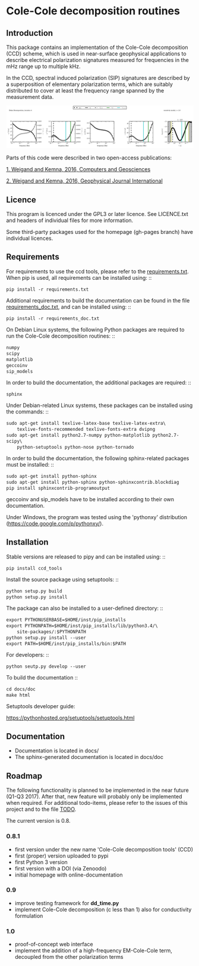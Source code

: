 Cole-Cole decomposition routines
================================

## Introduction

This package contains an implementation of the Cole-Cole decomposition (CCD)
scheme, which is used in near-surface geophysical applications to describe
electrical polarization signatures measured for frequencies in the mHz range up
to multiple kHz.

In the CCD, spectral induced polarization (SIP) signatures are described by a
superposition of elementary polarization terms, which are suitably distributed
to cover at least the frequency range spanned by the measurement data.

![example output](docs/example_for_readme/results_3/plot_spec_000_iteration0004.png)

Parts of this code were described in two open-access publications:

[1. Weigand and Kemna, 2016, Computers and Geosciences](http://www.sciencedirect.com/science/article/pii/S0098300415300625)

[2. Weigand and Kemna, 2016, Geophysical Journal International](http://gji.oxfordjournals.org/content/205/3/1414)


## Licence

This program is licenced under the GPL3 or later licence. See LICENCE.txt and
headers of individual files for more information.

Some third-party packages used for the homepage (gh-pages branch) have
individual licences.

## Requirements

For requirements to use the ccd tools, please refer to the
[requirements.txt](requirements.txt). When pip is used, all requirements can be
installed using: ::

	pip install -r requirements.txt

Additional requirements to build the documentation can be found in the file
[requirements_doc.txt](requirements_doc.txt), and can be installed using: ::

	pip install -r requirements_doc.txt

On Debian Linux systems, the following Python packages are required to run the
Cole-Cole decomposition routines: ::

	numpy
	scipy
	matplotlib
	geccoinv
	sip_models

In order to build the documentation, the additional packages are required: ::

	sphinx

Under Debian-related Linux systems, these packages can be installed using the
commands: ::

    sudo apt-get install texlive-latex-base texlive-latex-extra\
        texlive-fonts-recommended texlive-fonts-extra dvipng
    sudo apt-get install python2.7-numpy python-matplotlib python2.7-scipy\
        python-setuptools python-nose python-tornado

In order to build the documentation, the following sphinx-related packages must
be installed: ::

    sudo apt-get install python-sphinx
    sudo apt-get install python-sphinx python-sphinxcontrib.blockdiag
    pip install sphinxcontrib-programoutput


geccoinv and sip_models have to be installed according to their own documentation.

Under Windows, the program was tested using the 'pythonxy' distribution
(https://code.google.com/p/pythonxy/).


## Installation

Stable versions are released to pipy and can be installed using: ::

	pip install ccd_tools

Install the source package using setuptools: ::

    python setup.py build
    python setup.py install

The package can also be installed to a user-defined directory: ::

    export PYTHONUSERBASE=$HOME/inst/pip_installs
    export PYTHONPATH=$HOME/inst/pip_installs/lib/python3.4/\
        site-packages/:$PYTHONPATH
    python setup.py install --user
    export PATH=$HOME/inst/pip_installs/bin:$PATH


For developers: ::

    python seutp.py develop --user

To build the documentation ::

    cd docs/doc
    make html

Setuptools developer guide:

https://pythonhosted.org/setuptools/setuptools.html

Documentation
-------------

 * Documentation is located in docs/
 * The sphinx-generated documentation is located in docs/doc

## Roadmap

The following functionality is planned to be implemented in the near future
(Q1-Q3 2017). After that, new feature will probably only be implemented when
required. For additional todo-items, please refer to the issues of this project
and to the file [TODO](TODO).

The current version is 0.8.

### 0.8.1

* first version under the new name 'Cole-Cole decomposition tools' (CCD)
* first (proper) version uploaded to pypi
* first Python 3 version
* first version with a DOI (via Zenoodo)
* initial homepage with online-documentation

### 0.9

* improve testing framework for **dd_time.py**
* implement Cole-Cole decomposition (c less than 1) also for conductivity
  formulation

### 1.0

* proof-of-concept web interface
* implement the addition of a high-frequency EM-Cole-Cole term, decoupled from
  the other polarization terms
